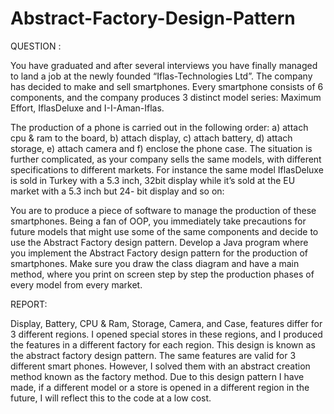 # Abstract-Factory-Design-Pattern


QUESTION :

You have graduated and after several interviews you have finally
managed to land a job at the newly founded “Iflas-Technologies Ltd”.
The company has decided to make and sell smartphones. Every smartphone consists of 6
components, and the company produces 3 distinct model series: Maximum Effort,
IflasDeluxe and I-I-Aman-Iflas.

The production of a phone is carried out in the following order: a) attach cpu & ram to the
board, b) attach display, c) attach battery, d) attach storage, e) attach camera and f)
enclose the phone case.
The situation is further complicated, as your company sells the same models, with different
specifications to different markets. For instance the same model IflasDeluxe is sold in
Turkey with a 5.3 inch, 32bit display while it’s sold at the EU market with a 5.3 inch but 24-
bit display and so on:


You are to produce a piece of software to manage the production of these smartphones.
Being a fan of OOP, you immediately take precautions for future models that might use
some of the same components and decide to use the Abstract Factory design pattern.
Develop a Java program where you implement the Abstract Factory design pattern for the
production of smartphones. Make sure you draw the class diagram and have a main
method, where you print on screen step by step the production phases of every model
from every market.



REPORT:

Display, Battery, CPU & Ram, Storage, Camera, and Case, features differ for 3
different regions.
I opened special stores in these regions, and I produced the features in a
different factory for each region.
This design is known as the abstract factory design pattern.
The same features are valid for 3 different smart phones. However, I solved
them with an abstract creation method known as the factory method.
Due to this design pattern I have made, if a different model or a store is opened
in a different region in the future, I will reflect this to the code at a low cost.

